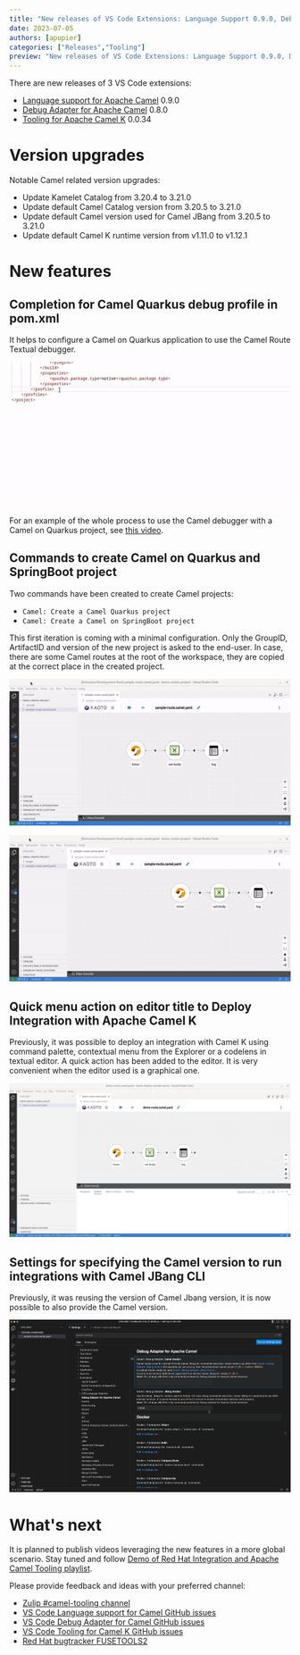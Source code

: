 ```yaml
---
title: "New releases of VS Code Extensions: Language Support 0.9.0, Debug Adapter 0.8.0, Tooling for Camel K 0.0.34"
date: 2023-07-05
authors: [apupier]
categories: ["Releases","Tooling"]
preview: "New releases of VS Code Extensions: Language Support 0.9.0, Debug Adapter 0.8.0, Tooling for Camel K 0.0.34"
---
```


There are new releases of 3 VS Code extensions:

- [Language support for Apache Camel](https://github.com/camel-tooling/camel-lsp-client-vscode/blob/0.9.0/Changelog.md#090) 0.9.0
- [Debug Adapter for Apache Camel](https://github.com/camel-tooling/camel-dap-client-vscode/blob/0.8.0/Changelog.md#080) 0.8.0
- [Tooling for Apache Camel K](https://github.com/camel-tooling/vscode-camelk/blob/0.0.34/Changelog.md#0034) 0.0.34

# Version upgrades

Notable Camel related version upgrades:

- Update Kamelet Catalog from 3.20.4 to 3.21.0
- Update default Camel Catalog version from 3.20.5 to 3.21.0
- Update default Camel version used for Camel JBang from 3.20.5 to 3.21.0
- Update default Camel K runtime version from v1.11.0 to v1.12.1

# New features

## Completion for Camel Quarkus debug profile in pom.xml

It helps to configure a Camel on Quarkus application to use the Camel Route Textual debugger.

![Video showing completion for Camel Quarkus debug profile in a pom.xml](completionCamelQuarkusProfile.gif)

For an example of the whole process to use the Camel debugger with a Camel on Quarkus project, see [this video](https://youtu.be/uCE8VG5ZrxM).

## Commands to create Camel on Quarkus and SpringBoot project

Two commands have been created to create Camel projects:

* `Camel: Create a Camel Quarkus project`
* `Camel: Create a Camel on SpringBoot project`

This first iteration is coming with a minimal configuration. Only the GroupID, ArtifactID and version of the new project is asked to the end-user. In case, there are some Camel routes at the root of the workspace, they are copied at the correct place in the created project.

![Video showing a VS Code workspace opened with a  Camel route, calling command palette to create a Camel on Quarkus project, then showing that the project is created and the route copied at correct place in the project](createCamelOnQuarkusProject.gif)

![Video showing a VS Code workspace opened with a  Camel route, calling command palette to create a Camel on SpringBoot project, then showing that the project is created and the route copied at correct place in the project](createCamelOnSpringBootproject.gif)

## Quick menu action on editor title to Deploy Integration with Apache Camel K

Previously, it was possible to deploy an integration with Camel K using command palette, contextual menu from the Explorer or a codelens in textual editor. A quick action has been added to the editor. It is very convenient when the editor used is a graphical one.

![Video showing a Caml route opened with a graphical editor, then clicking on the quick action at the top right of it to deploy on OpenShift. It finishes by opening the log to show that the route has been started and is working.](QuickActionToRunCamelRouteOnOpenShiftWithCamelK.gif)

## Settings for specifying the Camel version to run integrations with Camel JBang CLI

Previously, it was reusing the version of Camel Jbang version, it is now possible to also provide the Camel version.

![From settings, changing the value of the Camel version for Camel JBang run, then running an integration and shwoing the camel version used in the task log](configureCamelVersionInSettingsToRunWithJbang.gif)

# What's next

It is planned to publish videos leveraging the new features in a more global scenario. Stay tuned and follow [Demo of Red Hat Integration and Apache Camel Tooling playlist](https://www.youtube.com/playlist?list=PLU-T8l-XOWOPjrXPojx2WDSegigcNzKs4).

Please provide feedback and ideas with your preferred channel:

* [Zulip #camel-tooling channel](https://camel.zulipchat.com/#narrow/stream/258729-camel-tooling)
* [VS Code Language support for Camel GitHub issues](https://github.com/camel-tooling/camel-lsp-client-vscode/issues)
* [VS Code Debug Adapter for Camel GitHub issues](https://github.com/camel-tooling/camel-dap-client-vscode/issues)
* [VS Code Tooling for Camel K GitHub issues](https://github.com/camel-tooling/vscode-camelk/issues)
* [Red Hat bugtracker FUSETOOLS2](https://issues.redhat.com/browse/FUSETOOLS2)
